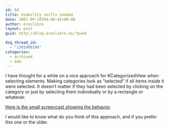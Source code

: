 ```yaml
---
id: 64
title: Usability skills needed
date: 2007-09-18T04:08:42+00:00
author: ereslibre
layout: post
guid: http://blog.ereslibre.es/?p=64

dsq_thread_id:
  - "1301900194"
categories:
  - archived
  - kde
---
```

I have thought for a while on a nice approach for KCategorizedView when selecting elements. Making categories look as &#8220;selected&#8221; if all items inside it were selected. It doesn&#8217;t matter if they had been selected by clicking on the category or just by selecting them individually or by a rectangle or whatever.

[Here is the small screencast showing the behavior](http://media.ereslibre.es/2007/09/categoriesSelected.ogg).

I would like to know what do you think of this approach, and if you prefer this one or the older.
